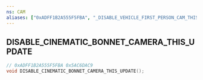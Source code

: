 ```yaml
---
ns: CAM
aliases: ["0xADFF1B2A555F5FBA", "_DISABLE_VEHICLE_FIRST_PERSON_CAM_THIS_FRAME"]
---
```

## DISABLE_CINEMATIC_BONNET_CAMERA_THIS_UPDATE

```c
// 0xADFF1B2A555F5FBA 0x5AC6DAC9
void DISABLE_CINEMATIC_BONNET_CAMERA_THIS_UPDATE();
```


